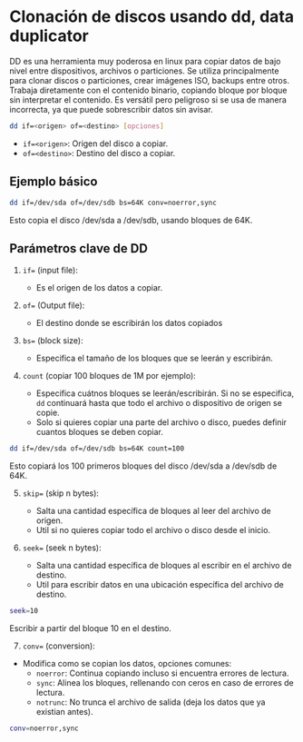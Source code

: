 # Clonación de discos usando dd, data duplicator

DD es una herramienta muy poderosa en linux para copiar datos de bajo nivel entre dispositivos, archivos o particiones. Se utiliza principalmente para clonar discos o particiones, crear imágenes ISO, backups entre otros. Trabaja diretamente con el contenido binario, copiando bloque por bloque sin interpretar el contenido. Es versátil pero peligroso si se usa de manera incorrecta, ya que puede sobrescribir datos sin avisar.

```bash
dd if=<origen> of=<destino> [opciones]
```

+ `if=<origen>`: Origen del disco a copiar.
+ `of=<destino>`: Destino del disco a copiar.

## Ejemplo básico
```bash
dd if=/dev/sda of=/dev/sdb bs=64K conv=noerror,sync
```

Esto copia el disco /dev/sda a /dev/sdb, usando bloques de 64K.

## Parámetros clave de DD
1. `if=` (input file):
    + Es el origen de los datos a copiar.

2. `of=` (Output file):
    + El destino donde se escribirán los datos copiados

3. `bs=` (block size):
    + Especifica el tamaño de los bloques que se leerán y escribirán.

4. `count` (copiar 100 bloques de 1M por ejemplo):
    + Especifica cuátnos bloques se leerán/escribirán. Si no se especifica, `dd` continuará hasta que todo el archivo o dispositivo de origen se copie.
    + Solo si quieres copiar una parte del archivo o disco, puedes definir cuantos bloques se deben copiar.

```bash
dd if=/dev/sda of=/dev/sdb bs=64K count=100
```
Esto copiará los 100 primeros bloques del disco /dev/sda a /dev/sdb de 64K.

5. `skip=` (skip n bytes):
    + Salta una cantidad específica de bloques al leer del archivo de origen.
    + Util si no quieres copiar todo el archivo o disco desde el inicio.

6. `seek=` (seek n bytes):
    + Salta una cantidad específica de bloques al escribir en el archivo de destino.
    + Util para escribir datos en una ubicación específica del archivo de destino.

```bash
seek=10
```
Escribir a partir del bloque 10 en el destino.

7. `conv=` (conversion):
+ Modifica como se copian los datos, opciones comunes:
    + `noerror`: Continua copiando incluso si encuentra errores de lectura.
    + `sync`: Alinea los bloques, rellenando con ceros en caso de errores de lectura.
    + `notrunc`: No trunca el archivo de salida (deja los datos que ya existian antes).

```bash
conv=noerror,sync
```

